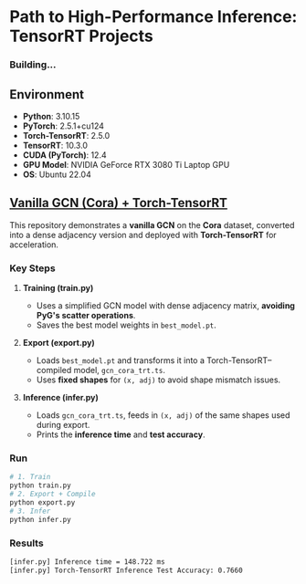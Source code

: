 # Path to High-Performance Inference: TensorRT Projects

### Building...

## Environment

- **Python**: 3.10.15
- **PyTorch**: 2.5.1+cu124
- **Torch-TensorRT**: 2.5.0
- **TensorRT**: 10.3.0
- **CUDA (PyTorch)**: 12.4
- **GPU Model**: NVIDIA GeForce RTX 3080 Ti Laptop GPU
- **OS**: Ubuntu 22.04

## [Vanilla GCN (Cora) + Torch-TensorRT](./GCN)

This repository demonstrates a **vanilla GCN** on the **Cora** dataset, converted into a dense adjacency version and deployed with **Torch-TensorRT** for acceleration.

### Key Steps

1. **Training (train.py)**

   - Uses a simplified GCN model with dense adjacency matrix, **avoiding PyG's scatter operations**.
   - Saves the best model weights in `best_model.pt`.
2. **Export (export.py)**

   - Loads `best_model.pt` and transforms it into a Torch-TensorRT–compiled model, `gcn_cora_trt.ts`.
   - Uses **fixed shapes** for `(x, adj)` to avoid shape mismatch issues.
3. **Inference (infer.py)**

   - Loads `gcn_cora_trt.ts`, feeds in `(x, adj)` of the same shapes used during export.
   - Prints the **inference time** and **test accuracy**.

### Run

```bash
# 1. Train
python train.py
# 2. Export + Compile
python export.py
# 3. Infer
python infer.py
```

### Results

```bash
[infer.py] Inference time = 148.722 ms
[infer.py] Torch-TensorRT Inference Test Accuracy: 0.7660
```
